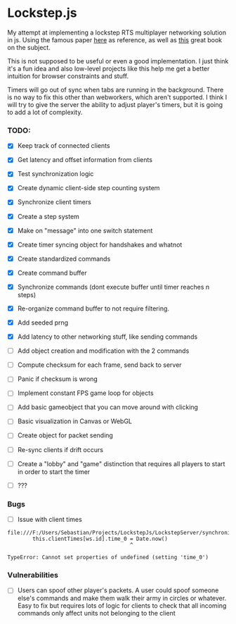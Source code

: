 # Lockstep.js

My attempt at implementing a lockstep RTS multiplayer networking solution in js. Using the famous paper [here](https://zoo.cs.yale.edu/classes/cs538/readings/papers/terrano_1500arch.pdf) as reference, as well as [this](https://www.amazon.com/Multiplayer-Game-Programming-Architecting-Networked/dp/0134034309) great book on the subject.

This is not supposed to be useful or even a good implementation. I just think it's a fun idea and also low-level projects like this help me get a better intuition for browser constraints and stuff.

Timers will go out of sync when tabs are running in the background. There is no way to fix this other than webworkers, which aren't supported. I think I will try to give the server the ability to adjust player's timers, but it is going to add a lot of complexity.

### TODO:

- [x] Keep track of connected clients
- [x] Get latency and offset information from clients
- [x] Test synchronization logic
- [x] Create dynamic client-side step counting system
- [x] Synchronize client timers
- [x] Create a step system
- [x] Make on "message" into one switch statement
- [x] Create timer syncing object for handshakes and whatnot

- [x] Create standardized commands
- [x] Create command buffer
- [x] Synchronize commands (dont execute buffer until timer reaches n steps)
- [x] Re-organize command buffer to not require filtering. 
- [x] Add seeded prng
- [x] Add latency to other networking stuff, like sending commands
- [ ] Add object creation and modification with the 2 commands
- [ ] Compute checksum for each frame, send back to server
- [ ] Panic if checksum is wrong

- [ ] Implement constant FPS game loop for objects
- [ ] Add basic gameobject that you can move around with clicking
- [ ] Basic visualization in Canvas or WebGL
- [ ] Create object for packet sending

- [ ] Re-sync clients if drift occurs
- [ ] Create a "lobby" and "game" distinction that requires all players to start in order to start the timer
- [ ] ???

### Bugs
- [ ] Issue with client times
```
file:///F:/Users/Sebastian/Projects/LockstepJs/LockstepServer/synchronizer.js:39
        this.clientTimes[ws.id].time_0 = Date.now()
                                       ^

TypeError: Cannot set properties of undefined (setting 'time_0')
```

### Vulnerabilities
- [ ] Users can spoof other player's packets. A user could spoof someone else's commands and make them walk their army in circles or whatever. Easy to fix but requires lots of logic for clients to check that all incoming commands only affect units not belonging to the client 